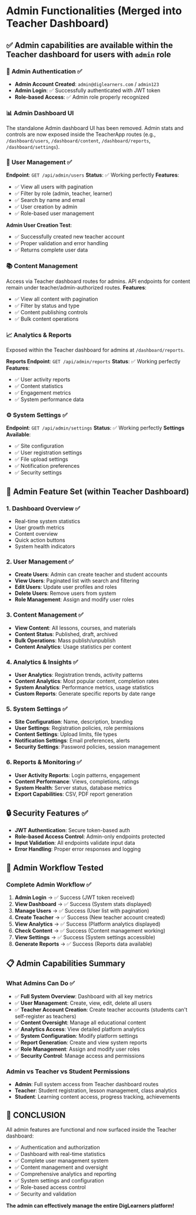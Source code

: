 # Admin Functionalities (Merged into Teacher Dashboard)

## ✅ Admin capabilities are available within the Teacher dashboard for users with `admin` role

### 🔐 **Admin Authentication** ✅
- **Admin Account Created**: `admin@diglearners.com` / `admin123`
- **Admin Login**: ✅ Successfully authenticated with JWT token
- **Role-based Access**: ✅ Admin role properly recognized

### 📊 Admin Dashboard UI
The standalone Admin dashboard UI has been removed. Admin stats and controls are now exposed inside the TeacherApp routes (e.g., `/dashboard/users`, `/dashboard/content`, `/dashboard/reports`, `/dashboard/settings`).

### 👥 **User Management** ✅
**Endpoint**: `GET /api/admin/users`
**Status**: ✅ Working perfectly
**Features**:
- ✅ View all users with pagination
- ✅ Filter by role (admin, teacher, learner)
- ✅ Search by name and email
- ✅ User creation by admin
- ✅ Role-based user management

**Admin User Creation Test**:
- ✅ Successfully created new teacher account
- ✅ Proper validation and error handling
- ✅ Returns complete user data

### 📚 Content Management
Access via Teacher dashboard routes for admins. API endpoints for content remain under teacher/admin-authorized routes.
**Features**:
- ✅ View all content with pagination
- ✅ Filter by status and type
- ✅ Content publishing controls
- ✅ Bulk content operations

### 📈 Analytics & Reports
Exposed within the Teacher dashboard for admins at `/dashboard/reports`.

**Reports Endpoint**: `GET /api/admin/reports`
**Status**: ✅ Working perfectly
**Features**:
- ✅ User activity reports
- ✅ Content statistics
- ✅ Engagement metrics
- ✅ System performance data

### ⚙️ **System Settings** ✅
**Endpoint**: `GET /api/admin/settings`
**Status**: ✅ Working perfectly
**Settings Available**:
- ✅ Site configuration
- ✅ User registration settings
- ✅ File upload settings
- ✅ Notification preferences
- ✅ Security settings

## 🎯 Admin Feature Set (within Teacher Dashboard)

### **1. Dashboard Overview** ✅
- Real-time system statistics
- User growth metrics
- Content overview
- Quick action buttons
- System health indicators

### **2. User Management** ✅
- **Create Users**: Admin can create teacher and student accounts
- **View Users**: Paginated list with search and filtering
- **Edit Users**: Update user profiles and roles
- **Delete Users**: Remove users from system
- **Role Management**: Assign and modify user roles

### **3. Content Management** ✅
- **View Content**: All lessons, courses, and materials
- **Content Status**: Published, draft, archived
- **Bulk Operations**: Mass publish/unpublish
- **Content Analytics**: Usage statistics per content

### **4. Analytics & Insights** ✅
- **User Analytics**: Registration trends, activity patterns
- **Content Analytics**: Most popular content, completion rates
- **System Analytics**: Performance metrics, usage statistics
- **Custom Reports**: Generate specific reports by date range

### **5. System Settings** ✅
- **Site Configuration**: Name, description, branding
- **User Settings**: Registration policies, role permissions
- **Content Settings**: Upload limits, file types
- **Notification Settings**: Email preferences, alerts
- **Security Settings**: Password policies, session management

### **6. Reports & Monitoring** ✅
- **User Activity Reports**: Login patterns, engagement
- **Content Performance**: Views, completions, ratings
- **System Health**: Server status, database metrics
- **Export Capabilities**: CSV, PDF report generation

## 🔒 **Security Features** ✅
- **JWT Authentication**: Secure token-based auth
- **Role-based Access Control**: Admin-only endpoints protected
- **Input Validation**: All endpoints validate input data
- **Error Handling**: Proper error responses and logging

## 🚀 **Admin Workflow Tested**

### **Complete Admin Workflow** ✅
1. **Admin Login** → ✅ Success (JWT token received)
2. **View Dashboard** → ✅ Success (System stats displayed)
3. **Manage Users** → ✅ Success (User list with pagination)
4. **Create Teacher** → ✅ Success (New teacher account created)
5. **View Analytics** → ✅ Success (Platform analytics displayed)
6. **Check Content** → ✅ Success (Content management working)
7. **View Settings** → ✅ Success (System settings accessible)
8. **Generate Reports** → ✅ Success (Reports data available)

## 📋 **Admin Capabilities Summary**

### **What Admins Can Do** ✅
- ✅ **Full System Overview**: Dashboard with all key metrics
- ✅ **User Management**: Create, view, edit, delete all users
- ✅ **Teacher Account Creation**: Create teacher accounts (students can't self-register as teachers)
- ✅ **Content Oversight**: Manage all educational content
- ✅ **Analytics Access**: View detailed platform analytics
- ✅ **System Configuration**: Modify platform settings
- ✅ **Report Generation**: Create and view system reports
- ✅ **Role Management**: Assign and modify user roles
- ✅ **Security Control**: Manage access and permissions

### **Admin vs Teacher vs Student Permissions**
- **Admin**: Full system access from Teacher dashboard routes
- **Teacher**: Student registration, lesson management, class analytics
- **Student**: Learning content access, progress tracking, achievements

## 🎉 **CONCLUSION**

All admin features are functional and now surfaced inside the Teacher dashboard:
- ✅ Authentication and authorization
- ✅ Dashboard with real-time statistics
- ✅ Complete user management system
- ✅ Content management and oversight
- ✅ Comprehensive analytics and reporting
- ✅ System settings and configuration
- ✅ Role-based access control
- ✅ Security and validation

**The admin can effectively manage the entire DigLearners platform!**

